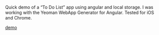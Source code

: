 Quick demo of a “To Do List” app using angular and local storage. I was working with the Yeoman WebApp Generator for Angular. Tested for iOS and Chrome.

[demo](http://dougshults.com/demos/angular/#/)
